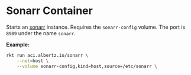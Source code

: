 # Sonarr Container
Starts an [sonarr](https://sonarr.tv/) instance. Requires the `sonarr-config` volume.
The port is `8989` under the name `sonarr`.

**Example:**
```bash
rkt run	aci.albertz.io/sonarr \
	--net=host \
	--volume sonarr-config,kind=host,source=/etc/sonarr \
```
